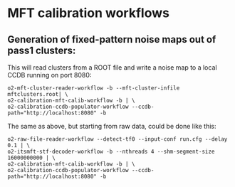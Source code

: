 <!-- doxy
\page refMFTcalibration testWorkflow
/doxy -->

# MFT calibration workflows

## Generation of fixed-pattern noise maps out of pass1 clusters:

This will read clusters from a ROOT file and write a noise map to a local CCDB running on port 8080:

```shell
o2-mft-cluster-reader-workflow -b --mft-cluster-infile mftclusters.root| \
o2-calibration-mft-calib-workflow -b | \
o2-calibration-ccdb-populator-workflow --ccdb-path="http://localhost:8080" -b
```
The same as above, but starting from raw data, could be done like this:

```shell
o2-raw-file-reader-workflow --detect-tf0 --input-conf run.cfg --delay 0.1 | \
o2-itsmft-stf-decoder-workflow -b --nthreads 4 --shm-segment-size 16000000000 | \
o2-calibration-mft-calib-workflow -b | \
o2-calibration-ccdb-populator-workflow --ccdb-path="http://localhost:8080" -b
```
